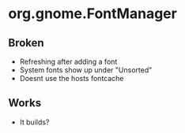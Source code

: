 # org.gnome.FontManager

## Broken
- Refreshing after adding a font
- System fonts show up under "Unsorted"
- Doesnt use the hosts fontcache

## Works
- It builds?